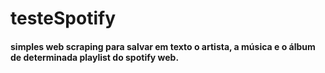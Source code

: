 # testeSpotify

#### simples web scraping para salvar em texto o artista, a música e o álbum de determinada playlist do spotify web.
